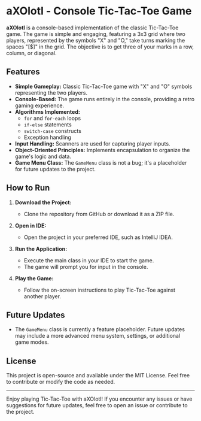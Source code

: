 # aXOlotl - Console Tic-Tac-Toe Game

**aXOlotl** is a console-based implementation of the classic Tic-Tac-Toe game. The game is simple and engaging, featuring a 3x3 grid where two players, represented by the symbols "X" and "O," take turns marking the spaces "[$]" in the grid. The objective is to get three of your marks in a row, column, or diagonal.

## Features

- **Simple Gameplay:** Classic Tic-Tac-Toe game with "X" and "O" symbols representing the two players.
- **Console-Based:** The game runs entirely in the console, providing a retro gaming experience.
- **Algorithms Implemented:**
  - `for` and `for-each` loops
  - `if-else` statements
  - `switch-case` constructs
  - Exception handling
- **Input Handling:** Scanners are used for capturing player inputs.
- **Object-Oriented Principles:** Implements encapsulation to organize the game's logic and data.
- **Game Menu Class:** The `GameMenu` class is not a bug; it's a placeholder for future updates to the project.

## How to Run

1. **Download the Project:**
   - Clone the repository from GitHub or download it as a ZIP file.

2. **Open in IDE:**
   - Open the project in your preferred IDE, such as IntelliJ IDEA.

3. **Run the Application:**
   - Execute the main class in your IDE to start the game.
   - The game will prompt you for input in the console.

4. **Play the Game:**
   - Follow the on-screen instructions to play Tic-Tac-Toe against another player.

## Future Updates

- The `GameMenu` class is currently a feature placeholder. Future updates may include a more advanced menu system, settings, or additional game modes.

## License

This project is open-source and available under the MIT License. Feel free to contribute or modify the code as needed.

---

Enjoy playing Tic-Tac-Toe with aXOlotl! If you encounter any issues or have suggestions for future updates, feel free to open an issue or contribute to the project.

